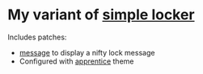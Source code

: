 # My variant of [simple locker](https://tools.suckless.org/slock/)

Includes patches:
  + [message](https://tools.suckless.org/slock/patches/message/) to display a nifty lock message
  + Configured with [apprentice](https://github.com/amariampolskiy/apprentice.vim) theme
